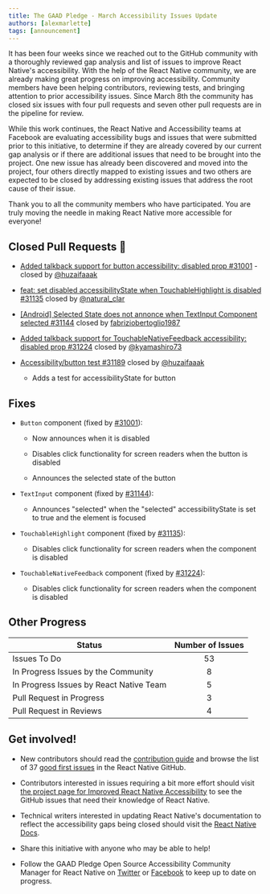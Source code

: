 ```yaml
---
title: The GAAD Pledge - March Accessibility Issues Update
authors: [alexmarlette]
tags: [announcement]
---
```


It has been four weeks since we reached out to the GitHub community with a thoroughly reviewed gap analysis and list of issues to improve React Native's accessibility. With the help of the React Native community, we are already making great progress on improving accessibility. Community members have been helping contributors, reviewing tests, and bringing attention to prior accessibility issues. Since March 8th the community has closed six issues with four pull requests and seven other pull requests are in the pipeline for review.

While this work continues, the React Native and Accessibility teams at Facebook are evaluating accessibility bugs and issues that were submitted prior to this initiative, to determine if they are already covered by our current gap analysis or if there are additional issues that need to be brought into the project. One new issue has already been discovered and moved into the project, four others directly mapped to existing issues and two others are expected to be closed by addressing existing issues that address the root cause of their issue.

Thank you to all the community members who have participated. You are truly moving the needle in making React Native more accessible for everyone!

<!--truncate-->

## Closed Pull Requests 🎉

- [Added talkback support for button accessibility: disabled prop #31001](https://github.com/facebook/react-native/pull/31001) - closed by [@huzaifaaak ](https://twitter.com/huzaifaaak)

- [feat: set disabled accessibilityState when TouchableHighlight is disabled #31135](https://github.com/facebook/react-native/pull/31135) closed by [@natural_clar](https://twitter.com/natural_clar)

- [[Android] Selected State does not annonce when TextInput Component selected #31144](https://github.com/facebook/react-native/pull/31144) closed by [fabriziobertoglio1987](https://fabriziobertoglio.xyz/)

- [Added talkback support for TouchableNativeFeedback accessibility: disabled prop #31224](https://github.com/facebook/react-native/pull/31224) closed by [@kyamashiro73](https://twitter.com/kyamashiro73)

- [Accessibility/button test #31189](https://github.com/facebook/react-native/pull/31189) closed by [@huzaifaaak ](https://twitter.com/huzaifaaak)
  - Adds a test for accessibilityState for button

## Fixes

- `Button` component (fixed by [#31001](https://github.com/facebook/react-native/pull/31001)):
  - Now announces when it is disabled

  - Disables click functionality for screen readers when the button is disabled

  - Announces the selected state of the button

- `TextInput` component (fixed by [#31144](https://github.com/facebook/react-native/pull/31144)):
  - Announces "selected" when the "selected" accessibilityState is set to true and the element is focused

- `TouchableHighlight` component (fixed by [#31135](https://github.com/facebook/react-native/pull/31135)):
  - Disables click functionality for screen readers when the component is disabled

- `TouchableNativeFeedback` component (fixed by [#31224](https://github.com/facebook/react-native/pull/31224)):
  - Disables click functionality for screen readers when the component is disabled

## Other Progress

| Status                                  | Number of Issues |
| --------------------------------------- | :--------------: |
| Issues To Do                            |        53        |
| In Progress Issues by the Community     |        8         |
| In Progress Issues by React Native Team |        5         |
| Pull Request in Progress                |        3         |
| Pull Request in Reviews                 |        4         |

## Get involved!

- New contributors should read the [contribution guide](https://github.com/facebook/react-native/blob/master/CONTRIBUTING.md) and browse the list of 37 [good first issues](https://github.com/facebook/react-native/issues?q=is%3Aopen+is%3Aissue+label%3A%22Good+first+issue%22+label%3AAccessibility) in the React Native GitHub.

- Contributors interested in issues requiring a bit more effort should visit [the project page for Improved React Native Accessibility](https://github.com/facebook/react-native/projects/15) to see the GitHub issues that need their knowledge of React Native.

- Technical writers interested in updating React Native's documentation to reflect the accessibility gaps being closed should visit the [React Native Docs](https://github.com/facebook/react-native-website#-overview).

- Share this initiative with anyone who may be able to help!

- Follow the GAAD Pledge Open Source Accessibility Community Manager for React Native on [Twitter](https://twitter.com/alexmarlette) or [Facebook](https://www.facebook.com/React-Native-Open-Source-Accessibility-Community-Manager-102732258549941) to keep up to date on progress.
